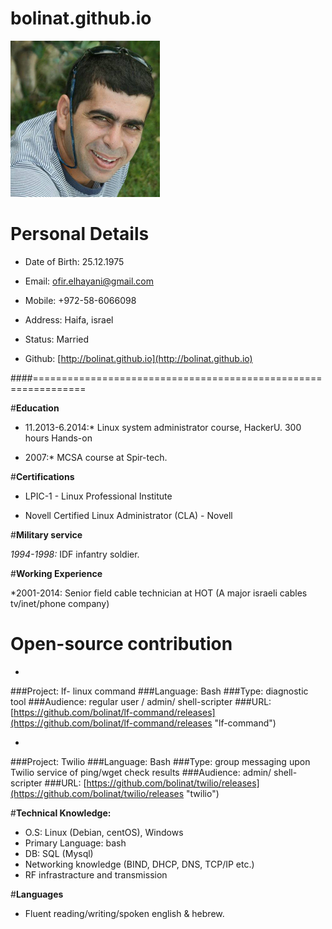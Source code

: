 bolinat.github.io
=================
![my pic](/images/me2.jpg "ofir elhayani")
# **Personal Details**

* Date of Birth: 25.12.1975                           

* Email: [ofir.elhayani@gmail.com](mailto:ofir.elhayani@gmail.com)

* Mobile: +972-58-6066098                             

* Address: Haifa, israel

* Status: Married                                    

* Github: [http://bolinat.github.io](http://bolinat.github.io)


####===============================================================

#**Education**

* 11.2013-6.2014:* Linux system administrator course, HackerU. 300 hours Hands-on

* 2007:* MCSA course at Spir-tech.

#**Certifications**

* LPIC-1 - Linux Professional Institute

* Novell Certified Linux Administrator (CLA) - Novell

#**Military service**

*1994-1998:* IDF infantry soldier. 

#**Working Experience**

*2001-2014: Senior field cable technician at HOT (A major israeli cables tv/inet/phone company)
           
# Open-source contribution

* 
###Project:      lf- linux command
###Language:     Bash
###Type:         diagnostic tool 
###Audience:     regular user / admin/ shell-scripter
###URL: [https://github.com/bolinat/lf-command/releases](https://github.com/bolinat/lf-command/releases "lf-command")

* 
###Project:       Twilio
###Language:     Bash
###Type:         group messaging upon Twilio service of ping/wget check results 
###Audience:     admin/ shell-scripter
###URL: [https://github.com/bolinat/twilio/releases](https://github.com/bolinat/twilio/releases "twilio")

#**Technical Knowledge:**

* O.S: Linux (Debian, centOS), Windows
* Primary Language: bash
* DB: SQL (Mysql)
* Networking knowledge (BIND, DHCP, DNS, TCP/IP etc.)
* RF infrastracture and transmission

#**Languages**

* Fluent reading/writing/spoken english & hebrew.


